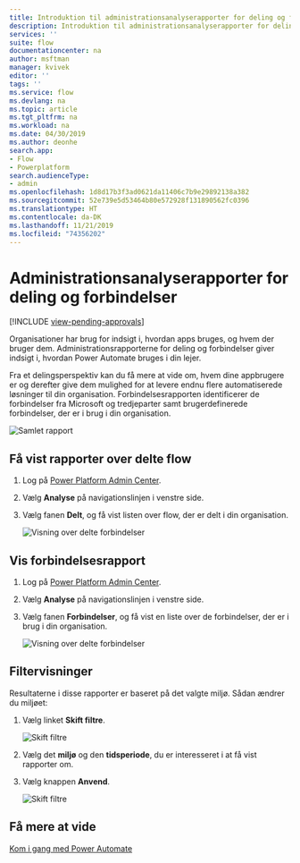 ```yaml
---
title: Introduktion til administrationsanalyserapporter for deling og forbindelser | Microsoft Docs
description: Introduktion til administrationsanalyserapporter for deling og forbindelser for Power Automate
services: ''
suite: flow
documentationcenter: na
author: msftman
manager: kvivek
editor: ''
tags: ''
ms.service: flow
ms.devlang: na
ms.topic: article
ms.tgt_pltfrm: na
ms.workload: na
ms.date: 04/30/2019
ms.author: deonhe
search.app:
- Flow
- Powerplatform
search.audienceType:
- admin
ms.openlocfilehash: 1d8d17b3f3ad0621da11406c7b9e29892138a382
ms.sourcegitcommit: 52e739e5d53464b80e572928f131890562fc0396
ms.translationtype: HT
ms.contentlocale: da-DK
ms.lasthandoff: 11/21/2019
ms.locfileid: "74356202"
---
```

# <a name="sharing-and-connectors-admin-analytics-reports"></a>Administrationsanalyserapporter for deling og forbindelser
[!INCLUDE [view-pending-approvals](includes/cc-rebrand.md)]

Organisationer har brug for indsigt i, hvordan apps bruges, og hvem der bruger dem. Administrationsrapporterne for deling og forbindelser giver indsigt i, hvordan Power Automate bruges i din lejer. 

Fra et delingsperspektiv kan du få mere at vide om, hvem dine appbrugere er og derefter give dem mulighed for at levere endnu flere automatiserede løsninger til din organisation. Forbindelsesrapporten identificerer de forbindelser fra Microsoft og tredjeparter samt brugerdefinerede forbindelser, der er i brug i din organisation.

![Samlet rapport](media/admin-analytics-report/default-report.png)

## <a name="view-shared-flows-reports"></a>Få vist rapporter over delte flow

1. Log på [Power Platform Admin Center](https://admin.powerplatform.microsoft.com/).
1. Vælg **Analyse** på navigationslinjen i venstre side.
1. Vælg fanen **Delt**, og få vist listen over flow, der er delt i din organisation.
 
    ![Visning over delte forbindelser](media/admin-analytics-report/shared-tab.png)


## <a name="view-connectors-report"></a>Vis forbindelsesrapport

1. Log på [Power Platform Admin Center](https://admin.powerplatform.microsoft.com/).
1. Vælg **Analyse** på navigationslinjen i venstre side.
1. Vælg fanen **Forbindelser**, og få vist en liste over de forbindelser, der er i brug i din organisation.
 
    ![Visning over delte forbindelser](media/admin-analytics-report/connectors-tab.png)

## <a name="filter-views"></a>Filtervisninger

Resultaterne i disse rapporter er baseret på det valgte miljø. Sådan ændrer du miljøet:

1. Vælg linket **Skift filtre**.
    
    ![Skift filtre](media/admin-analytics-report/filters.png)

1. Vælg det **miljø** og den **tidsperiode**, du er interesseret i at få vist rapporter om.
1. Vælg knappen **Anvend**.

    ![Skift filtre](media/admin-analytics-report/filters-detail.png)

## <a name="learn-more"></a>Få mere at vide

[Kom i gang med Power Automate](getting-started.md)











